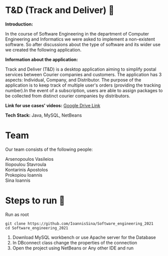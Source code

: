 # T&D (Track and Deliver) :incoming_envelope:

**Introduction:**

In the course of Software Engineering in the department of Computer Engineering and Informatics we were asked to implement a non-existent software.
So after discussions about the type of software and its wider use we created the following application.

**Information about the application:**

Track and Deliver (T&D) is a desktop application aiming to simplify postal services between Courier companies and customers. The application has 3 aspects: Individual, Company, and Distributor. The purpose of the application is to keep track of multiple user's orders (providing the tracking number).In the event of a subscription, users are able to assign packages to be collected from distinct courier companies by distributors.

**Link for use cases' videos:** [Google Drive Link](https://drive.google.com/drive/folders/18bTh_SYE5SrgDHxupRxDJjnI-dqaPJxz?usp=sharing)


**Tech Stack:** Java, MySQL, NetBeans
# Team

Our team consists of the following people:

Arsenopoulos Vasileios\
Iliopoulou Stavroula\
Kontarinis Apostolos\
Prokopiou Ioannis\
Sina Ioannis 

# Steps to run :runner:

Run as root

```
git clone https://github.com/IoannisSina/Software_engineering_2021
cd Software_engineering_2021
```
1. Download MySQL workbench or use Apache server for the Database
2. In DBconnect class change the properties of the connection
3. Open the project using NetBeans or Any other IDE and run
